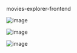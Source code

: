 movies-explorer-frontend


![image](https://github.com/9kopb1337/movies-explorer-frontend/assets/38698137/fdfd4b37-6d97-4244-a4e9-f964d7112b86)

![image](https://github.com/9kopb1337/movies-explorer-frontend/assets/38698137/fd8eb318-aa51-4897-a085-c490df765b2e)


![image](https://github.com/9kopb1337/movies-explorer-frontend/assets/38698137/3f6c9219-725a-4c09-980c-431016581f06)

